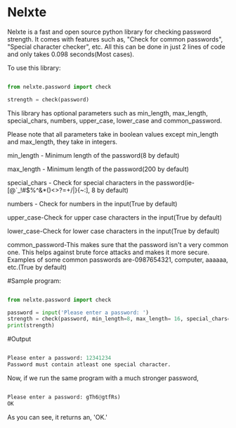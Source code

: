 # Nelxte

Nelxte is a fast and open source python library for checking password strength. It comes with features such as, "Check for common passwords", "Special character checker", etc. All this can be done in just 2 lines of code and only takes 0.098 seconds(Most cases).

To use this library:

```python

from nelxte.password import check

strength = check(password)

```

This library has optional parameters such as min_length, max_length, special_chars, numbers, upper_case, lower_case and common_password.

Please note that all parameters take in boolean values except min_length and max_length, they take in integers.

min_length - Minimum length of the password(8 by default)

max_length - Minimum length of the password(200 by default)

special_chars - Check for special characters in the password(ie-[@`_!#$%^&*()<>?=+/|}{~:], 8 by default)

numbers - Check for numbers in the input(True by default)

upper_case-Check for upper case characters in the input(True by default)

lower_case-Check for lower case characters in the input(True by default)

common_password-This makes sure that the password isn't a very common one. This helps against brute force attacks and makes it more secure. Examples of some common passwords are-0987654321, computer, aaaaaa, etc.(True by default)

#Sample program:

```python

from nelxte.password import check

password = input('Please enter a password: ')
strength = check(password, min_length=8, max_length= 16, special_chars=True, numbers=True, upper_case=True, common_password=True)
print(strength)

```
#Output

```python

Please enter a password: 12341234
Password must contain atleast one special character.

```

Now, if we run the same program with a much stronger password,

```python

Please enter a password: gTh6@gtfRs)
OK


```

As you can see, it returns an, 'OK.'